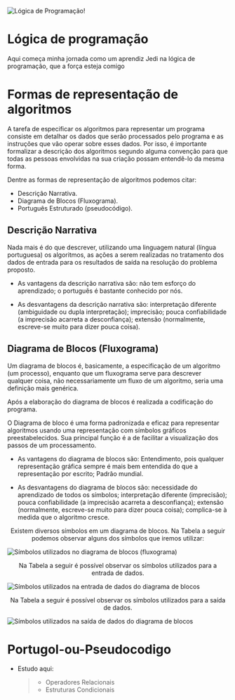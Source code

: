 ![Lógica de Programação!](https://becode.com.br/wp-content/uploads/2016/06/A-melhor-forma-de-aprender-logica-de-programacao-1.png)

# Lógica de programação

Aqui começa minha jornada como um aprendiz Jedi na lógica de programação, que a força esteja comigo

# Formas de representação de algoritmos

A tarefa de especificar os algoritmos para representar um programa consiste em detalhar os dados que serão processados pelo programa e as instruções que vão operar sobre esses dados. Por isso, é importante formalizar a descrição dos algoritmos segundo alguma convenção para que todas as pessoas envolvidas na sua criação possam entendê-lo da mesma forma.

Dentre as formas de representação de algoritmos podemos citar: 

- Descrição Narrativa.
- Diagrama de Blocos (Fluxograma).
- Português Estruturado (pseudocódigo).

## Descrição Narrativa
Nada mais é do que descrever, utilizando uma linguagem natural (língua portuguesa) os algoritmos, as ações a serem realizadas no tratamento dos dados de entrada para os resultados de saída na resolução do problema proposto.

- As vantagens da descrição narrativa são:
não tem esforço do aprendizado; o português é bastante conhecido por nós.
 
- As desvantagens da descrição narrativa são:
interpretação diferente (ambiguidade ou dupla interpretação);
imprecisão; pouca confiabilidade (a imprecisão acarreta a desconfiança); extensão (normalmente, escreve-se muito para dizer pouca coisa).

## Diagrama de Blocos (Fluxograma)
Um diagrama de blocos é, basicamente, a especificação de um algoritmo (um processo), enquanto que um fluxograma serve para descrever qualquer coisa, não necessariamente um fluxo de um algoritmo, seria uma definição mais genérica.

Após a elaboração do diagrama de blocos é realizada a codificação do programa.

O Diagrama de bloco é uma forma padronizada e eficaz para representar algoritmos usando uma representação com símbolos gráficos preestabelecidos. Sua principal função é a de facilitar a visualização dos passos de um processamento.

- As vantagens do diagrama de blocos são:
Entendimento, pois qualquer representação gráfica sempre é mais bem entendida do que a representação por escrito; Padrão mundial.

- As desvantagens do diagrama de blocos são:
necessidade do aprendizado de todos os símbolos; interpretação diferente (imprecisão); pouca confiabilidade (a imprecisão acarreta a desconfiança); extensão (normalmente, escreve-se muito para dizer pouca coisa); complica-se à medida que o algoritmo cresce.

<p align="center">Existem diversos símbolos em um diagrama de blocos. Na Tabela a seguir podemos observar alguns dos símbolos que iremos utilizar:</p>

![Símbolos utilizados no diagrama de blocos (fluxograma)](https://img.uninove.br/static/0/0/0/0/0/0/0/3/3/7/6/337635/24052.jpg)

<p align="center">Na Tabela a seguir é possível observar os símbolos utilizados para a entrada de dados.</p>

![Símbolos utilizados na entrada de dados do diagrama de blocos](https://img.uninove.br/static/0/0/0/0/0/0/0/3/3/7/6/337636/24053.jpg)

<p align="center">Na Tabela a seguir é possível observar os símbolos utilizados para a saída de dados.</p>

![Símbolos utilizados na saída de dados do diagrama de blocos](https://img.uninove.br/static/0/0/0/0/0/0/0/3/3/8/2/338279/24054.jpg)

# Portugol-ou-Pseudocodigo

- Estudo aqui:
  > - Operadores Relacionais
  > - Estruturas Condicionais